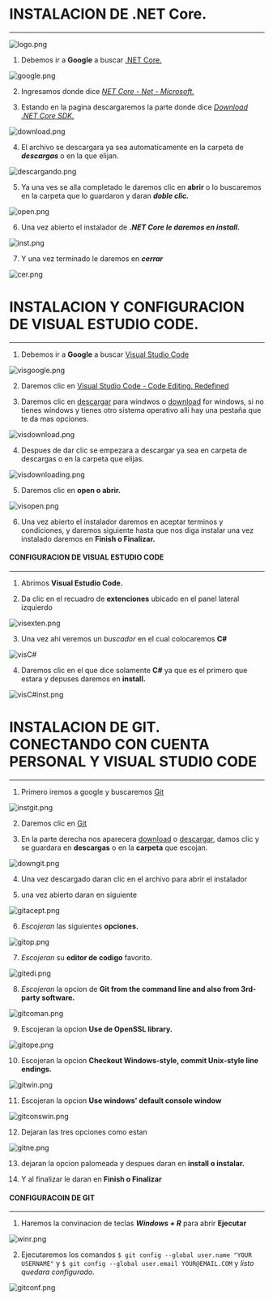# INSTALACION DE .NET Core.

---

![logo.png](https://github.com/CarlosGtzOf/TAREAS-POO/blob/master/images/logo.png)

1. Debemos ir a __Google__ a buscar [.NET Core.](https://www.google.com/search?q=.net+core&oq=.NET+Core&aqs=chrome.0.69i59j69i61j0l5.7108j0j4&sourceid=chrome&ie=UTF-8)

![google.png](https://github.com/CarlosGtzOf/TAREAS-POO/blob/master/images/google.png)

2. Ingresamos donde dice [_NET Core - Net - Microsoft._](https://dotnet.microsoft.com/download)

3. Estando en la pagina descargaremos la parte donde dice [_Download .NET Core SDK._](https://dotnet.microsoft.com/download/thank-you/dotnet-sdk-2.2.402-windows-x64-installer)

![download.png](https://github.com/CarlosGtzOf/TAREAS-POO/blob/master/images/download.png)

4. El archivo se descargara ya sea automaticamente en la carpeta de ***descargas*** o en la que elijan.

![descargando.png](https://github.com/CarlosGtzOf/TAREAS-POO/blob/master/images/descargado.png)

5. Ya una ves se alla completado le daremos clic en **abrir** o lo buscaremos en la carpeta que lo guardaron y daran ***doble clic.***

![open.png](https://github.com/CarlosGtzOf/TAREAS-POO/blob/master/images/open.png)

6. Una vez abierto el instalador de *__.NET Core le daremos en install.__*

![inst.png](https://github.com/CarlosGtzOf/TAREAS-POO/blob/master/images/inst.png)

7. Y una vez terminado le daremos en ***cerrar***

![cer.png](https://github.com/CarlosGtzOf/TAREAS-POO/blob/master/images/cer.png)

# INSTALACION Y CONFIGURACION DE VISUAL ESTUDIO CODE.

---

1. Debemos ir a __Google__ a buscar [Visual Studio Code](https://www.google.com/search?sxsrf=ACYBGNSRqQsIrRVbSlUU7rMppF_Aguf_5g%3A1568270754427&ei=oul5XbnTGcXV-gTvhKvYCg&q=Visual+Studio+Code&oq=Visual+Studio+Code&gs_l=psy-ab.3..35i39j0l3j0i67l2j0l4.1726.6689..7031...0.2..0.195.979.0j6......0....1..gws-wiz.......0i71j35i305i39j0i7i10i30j0i10.4axb79sRn8U&ved=0ahUKEwi5rOrp18rkAhXFqp4KHW_CCqsQ4dUDCAs&uact=5)

![visgoogle.png](https://github.com/CarlosGtzOf/TAREAS-POO/blob/master/images/visgoogle.png)

2. Daremos clic en [Visual Studio Code - Code Editing. Redefined](https://code.visualstudio.com/)

3. Daremos clic en [descargar](https://code.visualstudio.com/docs/?dv=win) para windwos o [download](https://code.visualstudio.com/docs/?dv=win) for windows, si no tienes windows y tienes otro sistema operativo alli hay una pestaña que te da mas opciones.

![visdownload.png](https://github.com/CarlosGtzOf/TAREAS-POO/blob/master/images/visdownload.png)

4. Despues de dar clic se empezara a descargar ya sea en carpeta de descargas o en la carpeta que elijas.

![visdownloading.png](https://github.com/CarlosGtzOf/TAREAS-POO/blob/master/images/visdownloading.png)

5. Daremos clic en __open o abrir.__

![visopen.png](https://github.com/CarlosGtzOf/TAREAS-POO/blob/master/images/visopen.png)

6. Una vez abierto el instalador daremos en aceptar terminos y condiciones, y daremos siguiente hasta que nos diga instalar una vez instalado daremos en __Finish o Finalizar.__

#### CONFIGURACION DE VISUAL ESTUDIO CODE

---

1. Abrimos __Visual Estudio Code.__

2. Da clic en el recuadro de __extenciones__ ubicado en el panel lateral izquierdo 

![visexten.png](https://github.com/CarlosGtzOf/TAREAS-POO/blob/master/images/visexten.png)

3. Una vez ahi veremos un _buscador_ en el cual colocaremos __C#__

![visC#](https://github.com/CarlosGtzOf/TAREAS-POO/blob/master/images/visC%23.png)

4. Daremos clic en el que dice solamente __C#__ ya que es el primero que estara y depuses daremos en __install.__

![visC#inst.png](https://github.com/CarlosGtzOf/TAREAS-POO/blob/master/images/visC%23Inst.png)



# INSTALACION DE GIT. CONECTANDO CON CUENTA PERSONAL Y VISUAL STUDIO CODE

---

1. Primero iremos a google y buscaremos [Git](https://github.com/FelixELM/POO/blob/master/Setup/Imagenes/git1.PNG)

![instgit.png](https://github.com/CarlosGtzOf/TAREAS-POO/blob/master/images/instgit.png)

2. Daremos clic en [Git](https://git-scm.com/)

3. En la parte derecha nos aparecera [download](https://git-scm.com/download/win) o [descargar](https://git-scm.com/download/win), damos clic y se guardara en __descargas__ o en la __carpeta__ que escojan.

![downgit.png](https://github.com/CarlosGtzOf/TAREAS-POO/blob/master/images/downgit.png)

4. Una vez descargado daran clic en el archivo para abrir el instalador 

5. una vez abierto daran en siguiente 

![gitacept.png](https://github.com/CarlosGtzOf/TAREAS-POO/blob/master/images/gitacept.png)

6. _Escojeran_ las siguientes __opciones.__

![gitop.png](https://github.com/CarlosGtzOf/TAREAS-POO/blob/master/images/gitop.png)

7. _Escojeran_ su __editor de codigo__ favorito.

![gitedi.png](https://github.com/CarlosGtzOf/TAREAS-POO/blob/master/images/gitedi.png)

8. _Escojeran_ la opcion de __Git from the command line and also from 3rd-party software.__

![gitcoman.png](https://github.com/CarlosGtzOf/TAREAS-POO/blob/master/images/gitcoman.png)

9. Escojeran la opcion __Use de OpenSSL library.__

![gitope.png](https://github.com/CarlosGtzOf/TAREAS-POO/blob/master/images/gitope.png)

10. Escojeran la opcion __Checkout Windows-style, commit Unix-style line endings.__

![gitwin.png](https://github.com/CarlosGtzOf/TAREAS-POO/blob/master/images/gitwin.png)

11. Escojeran la opcion __Use windows' default console window__

![gitconswin.png](https://github.com/CarlosGtzOf/TAREAS-POO/blob/master/images/gitconswin.png)

12. Dejaran las tres opciones como estan

![gitne.png](https://github.com/CarlosGtzOf/TAREAS-POO/blob/master/images/gitne.png)

13. dejaran la opcion palomeada y despues daran en __install o instalar.__

14. Y al finalizar le daran en __Finish o Finalizar__

#### CONFIGURACOIN DE GIT

---

1. Haremos la convinacion de teclas __*Windows + R*__ para abrir __Ejecutar__

![winr.png](https://github.com/CarlosGtzOf/TAREAS-POO/blob/master/images/winr.png)

2. Ejecutaremos los comandos `$ git config --global user.name "YOUR USERNAME"` y `$ git config --global user.email YOUR@EMAIL.COM` y _listo quedara configurado_.

![gitconf.png](https://github.com/CarlosGtzOf/TAREAS-POO/blob/master/images/gitconf.png)


